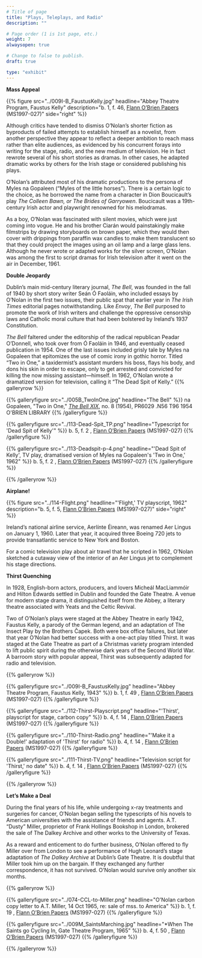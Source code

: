 ```yaml
---
# Title of page
title: "Plays, Teleplays, and Radio"
description: ""

# Page order (1 is 1st page, etc.)
weight: 7
alwaysopen: true

# Change to false to publish.
draft: true

type: "exhibit"
---
```

**Mass Appeal**

{{% figure src="../009I-B_FaustusKelly.jpg"
           headline="Abbey Theatre Program, Faustus Kelly"
           description="b. 1, f. 46, [Flann O’Brien Papers](https://bc-primo.hosted.exlibrisgroup.com/primo-explore/fulldisplay?docid=ALMA-BC21332671220001021&context=L&vid=bclib_new&search_scope=bcl&tab=bcl_only&lang=en_US) (MS1997-027)"
           side="right" %}}

Although critics have tended to dismiss O’Nolan’s shorter fiction as byproducts of failed attempts to establish himself as a novelist, from another perspective they appear to reflect a deeper ambition to reach mass rather than elite audiences, as evidenced by his concurrent forays into writing for the stage, radio, and the new medium of television. He in fact rewrote several of his short stories as dramas. In other cases, he adapted dramatic works by others for the Irish stage or considered publishing his plays.

O’Nolan’s attributed most of his dramatic productions to the persona of Myles na Gopaleen (“Myles of the little horses”). There is a certain logic to the choice, as he borrowed the name from a character in Dion Boucicault’s play *The Colleen Bawn, or The Brides of Garryowen*. Boucicault was a 19th-century Irish actor and playwright renowned for his melodramas.

As a boy, O’Nolan was fascinated with silent movies, which were just coming into vogue. He and his brother Ciarán would painstakingly make filmstrips by drawing storyboards on brown paper, which they would then cover with drippings from paraffin wax candles to make them translucent so that they could project the images using an oil lamp and a large glass lens. Although he never wrote or adapted works for the silver screen, O’Nolan was among the first to script dramas for Irish television after it went on the air in December, 1961.

**Double Jeopardy**

Dublin’s main mid-century literary journal, *The Bell*, was founded in the fall of 1940 by short story writer Seán Ó Faoláin, who included essays by O’Nolan in the first two issues, their public spat that earlier year in *The Irish Times* editorial pages notwithstanding. Like *Envoy*, *The Bell* purposed to promote the work of Irish writers and challenge the oppressive censorship laws and Catholic moral culture that had been bolstered by Ireland’s 1937 Constitution.

*The Bell* faltered under the editorship of the radical republican Peadar O’Donnell, who took over from Ó Faoláin in 1946, and eventually ceased publication in 1954. One of the last issues included grisly tale by Myles na Gopaleen that epitomizes the use of comic irony in gothic horror. Titled “Two in One,” a taxidermist’s assistant murders his boss, flays his body, and dons his skin in order to escape, only to get arrested and convicted for killing the now missing assistant—himself. In 1962, O’Nolan wrote a dramatized version for television, calling it “The Dead Spit of Kelly.”
{{% galleryrow %}}

{{% galleryfigure src="../005B_TwoInOne.jpg" headline="The Bell" %}}
na Gopaleen, "Two in One," [*The Bell XIX*](https://bc-primo.hosted.exlibrisgroup.com/primo-explore/fulldisplay?docid=ALMA-BC21347983050001021&context=L&vid=bclib_new&search_scope=bcl&tab=bcl_only&lang=en_US), no. 8 (1954), PR6029 .N56 T96 1954 O'BRIEN LIBRARY
{{% /galleryfigure %}}

{{% galleryfigure src="../113-Dead-Spit_TP.png" headline="Typescript for 'Dead Spit of Kelly'" %}}
b. 5, f. 2 , [Flann O’Brien Papers](https://bc-primo.hosted.exlibrisgroup.com/primo-explore/fulldisplay?docid=ALMA-BC21332671220001021&context=L&vid=bclib_new&search_scope=bcl&tab=bcl_only&lang=en_US) (MS1997-027)
{{% /galleryfigure %}}

{{% galleryfigure src="../113-Deadspit-p-4.png" headline="'Dead Spit of Kelly', TV play, dramatised version of Myles na Gopaleen's 'Two in One,' 1962" %}}
b. 5, f. 2 , [Flann O’Brien Papers](https://bc-primo.hosted.exlibrisgroup.com/primo-explore/fulldisplay?docid=ALMA-BC21332671220001021&context=L&vid=bclib_new&search_scope=bcl&tab=bcl_only&lang=en_US) (MS1997-027)
{{% /galleryfigure %}}

{{% /galleryrow %}}

**Airplane!**

{{% figure src="../114-Flight.png"
           headline="'Flight,' TV playscript, 1962"
           description="b. 5, f. 5, [Flann O’Brien Papers](https://bc-primo.hosted.exlibrisgroup.com/primo-explore/fulldisplay?docid=ALMA-BC21332671220001021&context=L&vid=bclib_new&search_scope=bcl&tab=bcl_only&lang=en_US) (MS1997-027)"
           side="right" %}}

Ireland’s national airline service, Aerlínte Éireann, was renamed Aer Lingus on January 1, 1960. Later that year, it acquired three Boeing 720 jets to provide transatlantic service to New York and Boston.

For a comic television play about air travel that he scripted in 1962, O’Nolan sketched a cutaway view of the interior of an Aer Lingus jet to complement his stage directions.

**Thirst Quenching**

In 1928, English-born actors, producers, and lovers Micheál MacLiammóir and Hilton Edwards settled in Dublin and founded the Gate Theatre. A venue for modern stage drama, it distinguished itself from the Abbey, a literary theatre associated with Yeats and the Celtic Revival.

Two of O’Nolan’s plays were staged at the Abbey Theatre in early 1942, Faustus Kelly, a parody of the German legend, and an adaptation of The Insect Play by the Brothers Čapek. Both were box office failures, but later that year O’Nolan had better success with a one-act play titled Thirst. It was staged at the Gate Theatre as part of a Christmas variety program intended to lift public spirit during the otherwise dark years of the Second World War. A barroom story with popular appeal, Thirst was subsequently adapted for radio and television.

{{% galleryrow %}}

{{% galleryfigure src="../009I-B_FaustusKelly.jpg" headline="Abbey Theatre Program, Faustus Kelly, 1943" %}}
b. 1, f. 49 , [Flann O’Brien Papers](https://bc-primo.hosted.exlibrisgroup.com/primo-explore/fulldisplay?docid=ALMA-BC21332671220001021&context=L&vid=bclib_new&search_scope=bcl&tab=bcl_only&lang=en_US) (MS1997-027)
{{% /galleryfigure %}}

{{% galleryfigure src="../112-Thirst-Playscript.png" headline="'Thirst', playscript for stage, carbon copy" %}}
b. 4, f. 14 , [Flann O’Brien Papers](https://bc-primo.hosted.exlibrisgroup.com/primo-explore/fulldisplay?docid=ALMA-BC21332671220001021&context=L&vid=bclib_new&search_scope=bcl&tab=bcl_only&lang=en_US) (MS1997-027)
{{% /galleryfigure %}}

{{% galleryfigure src="../110-Thirst-Radio.png" headline="'Make it a Double!' adaptation of 'Thirst' for radio" %}}
b. 4, f. 14 , [Flann O’Brien Papers](https://bc-primo.hosted.exlibrisgroup.com/primo-explore/fulldisplay?docid=ALMA-BC21332671220001021&context=L&vid=bclib_new&search_scope=bcl&tab=bcl_only&lang=en_US) (MS1997-027)
{{% /galleryfigure %}}

{{% galleryfigure src="../111-Thirst-TV.png" headline="Television script for 'Thirst,' no date" %}}
b. 4, f. 14 , [Flann O’Brien Papers](https://bc-primo.hosted.exlibrisgroup.com/primo-explore/fulldisplay?docid=ALMA-BC21332671220001021&context=L&vid=bclib_new&search_scope=bcl&tab=bcl_only&lang=en_US) (MS1997-027)
{{% /galleryfigure %}}

{{% /galleryrow %}}

**Let’s Make a Deal**

During the final years of his life, while undergoing x-ray treatments and surgeries for cancer, O’Nolan began selling the typescripts of his novels to American universities with the assistance of friends and agents. A.T. “Dusty” Miller, proprietor of Frank Hollings Bookshop in London, brokered the sale of The Dalkey Archive and other works to the University of Texas.

As a reward and enticement to do further business, O’Nolan offered to fly Miller over from London to see a performance of Hugh Leonard’s stage adaptation of *The Dalkey Archive* at Dublin’s Gate Theatre. It is doubtful that Miller took him up on the bargain. If they exchanged any further correspondence, it has not survived. O’Nolan would survive only another six months.

{{% galleryrow %}}

{{% galleryfigure src="../074-CCL-to-Miller.png" headline="O'Nolan carbon copy letter to A.T. Miller, 14 Oct 1965, re: sale of mss. to America" %}}
b. 1, f. 19 , [Flann O’Brien Papers](https://bc-primo.hosted.exlibrisgroup.com/primo-explore/fulldisplay?docid=ALMA-BC21332671220001021&context=L&vid=bclib_new&search_scope=bcl&tab=bcl_only&lang=en_US) (MS1997-027)
{{% /galleryfigure %}}

{{% galleryfigure src="../009M_SaintsMarching.jpg" headline="*When The Saints go Cycling In, Gate Theatre Program, 1965" %}}
b. 4, f. 50 , [Flann O’Brien Papers](https://bc-primo.hosted.exlibrisgroup.com/primo-explore/fulldisplay?docid=ALMA-BC21332671220001021&context=L&vid=bclib_new&search_scope=bcl&tab=bcl_only&lang=en_US) (MS1997-027)
{{% /galleryfigure %}}

{{% /galleryrow %}}

